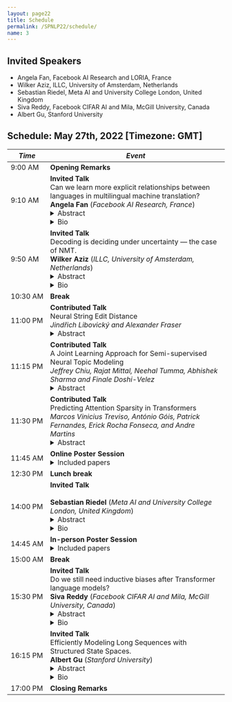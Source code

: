 ```yaml
---
layout: page22
title: Schedule
permalink: /SPNLP22/schedule/
name: 3
---
```


## Invited Speakers

-   Angela Fan, Facebook AI Research and LORIA, France
-   Wilker Aziz, ILLC, University of Amsterdam, Netherlands
-   Sebastian Riedel, Meta AI and University College London, United Kingdom
-   Siva Reddy, Facebook CIFAR AI and Mila, McGill University, Canada
-   Albert Gu, Stanford University

## Schedule: May 27th, 2022 [Timezone: GMT]

<div class="scheduletable" markdown="block">
  
|_Time_| _Event_|
|-----|-------|
|  9:00&nbsp;AM | **Opening Remarks** |
|  9:10&nbsp;AM | **Invited Talk** <br/>Can we learn more explicit relationships between languages in multilingual machine translation?<br/>**Angela Fan** (_Facebook AI Research, France_) <details><summary>Abstract</summary>Exciting progress in improving natural language understanding and generation of English language text has naturally raised questions about how these improvements could extend to other languages. Some languages, such as French or Chinese, might contain sufficient text on the web to apply English-focused techniques. However, most languages of the world fall into a mid to low resource categorization, leading to multilingual approaches. Multilingual models are capable of modeling several languages at once, enabling related languages to learn from each other. In this talk, we discuss several approaches to this problem and how we might explicitly model relationships between languages in a more structured fashion.</details><details><summary>Bio</summary>Angela is a research scientist at Meta AI in New York, currently focusing on low-resource machine translation. Previously, Angela did her PhD at LORIA in Nancy, France on text generation, advised by Claire Gardent, Chloe Braud, and Antoine Bordes. Before that, Angela was a research engineer at Meta AI.</details>|
|  9:50&nbsp;AM | **Invited Talk** <br/>Decoding is deciding under uncertainty — the case of NMT.<br/>**Wilker Aziz** (_ILLC, University of Amsterdam, Netherlands_)<details> <summary>Abstract</summary> In neural machine translation (NMT), we search for the mode of the model distribution to form predictions. We do so mostly following the intuition that the most probable outcome ought to be an important summary of the distribution. Despite our intuition, there’s plenty of evidence against the adequacy of the most probable translations in NMT. In this talk, I make a case to move away from mode-seeking search as a tool for decision making as well as for model criticism. I will highlight reasons concerning MT as a task, NMT as a probabilistic model, and MLE as training algorithm. Finally, I’ll turn to statistical decision theory and motivate a different rule for making decisions, one which is familiar to statistical MT folks like those of my generation and earlier, as well as a modern approximation of it. I’ll close the talk with a discussion of merits and limitations of this decision rule, and comments on opportunities moving forward with or without mode-seeking search.</details><details><summary>Bio</summary>Wilker Aziz is an assistant professor (UD) in natural language processing at the Institute for Logic, Language and Computation where he leads the Probabilistic Language Learning group. His work concerns the design of models and algorithms that learn to represent, understand, and generate language data. Examples of specific problems he is interested in include language modelling, machine translation, syntactic parsing, textual entailment, text classification, and question answering. He also develop techniques to approach general machine learning problems such as probabilistic inference, gradient and density estimation. His interests sit at the intersection of disciplines such as statistis, machine learning, approximate inference, global optimisation, formal languages, and computational linguistics.</details>|
| 10:30&nbsp;AM | **Break** |
| 11:00&nbsp;PM | **Contributed Talk**<br/>Neural String Edit Distance<br/>_Jindřich Libovický and Alexander Fraser_<details><summary>Abstract</summary>We propose the neural string edit distance model for string-pair matching and string transduction based on learnable string edit distance. We modify the original expectation-maximization learned edit distance algorithm into a differentiable loss function, allowing us to integrate it into a neural network providing a contextual representation of the input. We evaluate on cognate detection, transliteration, and grapheme-to-phoneme conversion, and show that we can trade off between performance and interpretability in a single framework. Using contextual representations, which are difficult to interpret, we match the performance of state-of-the-art string-pair matching models. Using static embeddings and a slightly different loss function, we force interpretability, at the expense of an accuracy drop.</details>|
| 11:15&nbsp;PM | **Contributed Talk**<br/>A Joint Learning Approach for Semi-supervised Neural Topic Modeling<br/>_Jeffrey Chiu, Rajat Mittal, Neehal Tumma, Abhishek Sharma and Finale Doshi-Velez_<details><summary>Abstract</summary>Topic models are some of the most popular ways to represent textual data in an interpretable manner. Recently, advances in deep generative models, specifically auto-encoding variational Bayes (AEVB), have led to the introduction of unsupervised neural topic models, which leverage deep generative models as opposed to traditional statistics-based topic models. We extend upon these neural topic models by introducing the Label-Indexed Neural Topic Model (LI-NTM), which is, to the extent of our knowledge, the first effective upstream semi-supervised neural topic model. We find that LI-NTM outperforms existing neural topic models in document reconstruction benchmarks, with the most notable results in low labeled data regimes and for data-sets with informative labels; furthermore, our jointly learned classifier outperforms baseline classifiers in ablation studies.</details>|
| 11:30&nbsp;PM | **Contributed Talk**<br/>Predicting Attention Sparsity in Transformers<br/>_Marcos Vinicius Treviso, António Góis, Patrick Fernandes, Erick Rocha Fonseca, and Andre Martins_<details><summary>Abstract</summary>Transformers' quadratic complexity with respect to the input sequence length has motivated a body of work on efficient sparse approximations to softmax. An alternative path, used by entmax transformers, consists of having built-in exact sparse attention; however this approach still requires quadratic computation. In this paper, we propose Sparsefinder, a simple model trained to identify the sparsity pattern of entmax attention before computing it. We experiment with three variants of our method, based on distances, quantization, and clustering, on two tasks: machine translation (attention in the decoder) and masked language modeling (encoder-only). Our work provides a new angle to study model efficiency by doing extensive analysis of the tradeoff between the sparsity and recall of the predicted attention graph. This allows for detailed comparison between different models along their Pareto curves, important to guide future benchmarks for sparse attention models.</details>|
| 11:45&nbsp;AM | **Online Poster Session**<details><summary>Included papers</summary>Joint Entity and Relation Extraction Based on Table Labeling Using Convolutional Neural Networks.<br/>_Youmi Ma, Tatsuya Hiraoka and Naoaki Okazaki_<br/><br/>Multilingual Syntax-aware Language Modeling through Dependency Tree Conversion<br/>_Shunsuke Kando, Hiroshi Noji and Yusuke Miyao_<br/><br/>DomiKnowS: A Library for Integration of Symbolic Domain Knowledge in Deep Learning.<br/>_Hossein Rajaby Faghihi, Quan Guo, Andrzej Uszok, Aliakbar Nafar and Parisa Kordjamshidi_<br/><br/>Diverse Text Generation via Variational Encoder-Decoder Models with Gaussian Process Priors.<br/>_Wanyu Du, Jianqiao Zhao, Liwei Wang and Yangfeng Ji_<br/><br/>Query and Extract: Refining Event Extraction as Type-oriented Binary Decoding.<br/>_Sijia Wang, Mo Yu, Shiyu Chang, Lichao Sun and Lifu Huang_<br/><br/>Extracting Temporal Event Relation with Syntax-guided Graph Transformer.<br/>_Shuaicheng Zhang, Qiang Ning and Lifu Huang_</details>|
| 12:30&nbsp;PM | **Lunch break** |
| 14:00&nbsp;PM | **Invited Talk**<br/><br/>**Sebastian Riedel** (_Meta AI and University College London, United Kingdom_) <details><summary>Abstract</summary></details><details><summary>Bio</summary>Sebastian Riedel is a researcher at Facebook AI research and a professor in Natural Language Processing and Machine Learning at the University College London (UCL). He works in the intersection of Natural Language Processing and Machine Learning, and focuses on teaching machines how to read and reason. He was educated in Hamburg-Harburg (Dipl. Ing) and Edinburgh (MSc., PhD), and worked at the University of Massachusetts Amherst and Tokyo University before joining UCL. </details>|
| 14:45&nbsp;AM | **In-person Poster Session**<details><summary>Included papers</summary>A Joint Learning Approach for Semi-supervised Neural Topic Modeling.<br/>_Jeffrey Chiu, Rajat Mittal, Neehal Tumma, Abhishek Sharma and Finale Doshi-Velez_<br/><br/>SlotGAN: Detecting Mentions in Text via Adversarial Distant Learning<br/>_Daniel Daza, Michael Cochez and Paul Groth_<br/><br/>TempCaps: A Capsule Network-based Embedding Model for Temporal Knowledge Graph Completion.<br/>_Guirong Fu, Zhao Meng, Zhen Han, Zifeng Ding, Yunpu Ma, Matthias Schubert, Volker Tresp and Roger Wattenhofer_<br/><br/>Predicting Attention Sparsity in Transformers<br/>_Marcos Vinicius Treviso, António Góis, Patrick Fernandes, Erick Rocha Fonseca, and Andre Martins_<br/><br/>Neural String Edit Distance<br/>Jindřich Libovický and Alexander Fraser<br/><br/>Conditioning Pretrained Language Models with Multi-Modal information on Data-to-Text Generation.<br/>_Qianqian Qi, Zhenyun Deng, Yonghua Zhu, Lia Lee, Jiamou Liu and Michael J. Witbrock_<br/><br/>Language Modelling via Learning to Rank.<br/>_Arvid Frydenlund, Gagandeep Singh and Frank Rudzicz_</details>|
| 15:00&nbsp;AM | **Break** |
| 15:30&nbsp;PM | **Invited Talk**<br/>Do we still need inductive biases after Transformer language models?<br/>**Siva Reddy** (_Facebook CIFAR AI and Mila, McGill University, Canada_) <details><summary>Abstract</summary>In this talk, I will explore the role of inductive biases when fine-tuning large Transformer language models in three different scenarios: when output space is structured, for example, semantic parsing from language to code; when performing multi-task learning where tasks may share some latent structure, e.g., different semantic tasks like question answering and text entailment may share common reasoning skills; when the input involves a higher-order (latent) structure such as negation. It is not always the case that inductive biases help. Come with your wisest/wildest answers. </details><details><summary>Bio</summary>Siva Reddy is an Assistant Professor in the School of Computer Science and Linguistics at McGill University. He is a Facebook CIFAR AI Chair and a core faculty member of Mila Quebec AI Institute. Before McGill, he was a postdoctoral researcher at Stanford University. He received his PhD from the University of Edinburgh in 2017, where he was a Google PhD Fellow. His research focuses on representation learning for language that facilitates systematic generalization, reasoning and conversational modeling. He received the 2020 VentureBeat AI Innovation Award in NLP, and the best paper award at EMNLP 2021.</details>|
| 16:15&nbsp;PM | **Invited Talk**<br/>Efficiently Modeling Long Sequences with Structured State Spaces.<br/>**Albert Gu** (_Stanford University_) <details><summary>Abstract</summary>A central goal of sequence modeling is designing a single principled model that can address sequence data across a range of modalities and tasks, particularly on long-range dependencies.  Although conventional models including RNNs, CNNs, and Transformers have specialized variants for capturing long dependencies, they still struggle to scale to very long sequences of 10000 or more steps.  This talk introduces the Structured State Space sequence model (S4), a simple new model based on the fundamental state space representation $x'(t) = Ax(t) + Bu(t), y(t) = Cx(t) + Du(t)$. S4 combines elegant properties of state space models with the recent HiPPO theory of continuous-time memorization, resulting in a class of structured models that handles long-range dependencies mathematically and can be computed very efficiently.  S4 achieves strong empirical results across a diverse range of established benchmarks, particularly for (i) continuous signal data such as images, audio, and time series, and (ii) very long sequences, establishing state-of-the-art by over 20 points on the Long Range Arena benchmark.</details><details><summary>Bio</summary>Albert Gu is a final year Ph.D. candidate in the Department of Computer Science at Stanford University, advised by Christopher Ré. His research broadly studies structured representations for advancing the capabilities of machine learning and deep learning models, with focuses on structured linear algebra, non-Euclidean representations, and theory of sequence models. Previously, he completed a B.S. in Mathematics and Computer Science at Carnegie Mellon University.</details>|
| 17:00&nbsp;PM | **Closing Remarks**  |
  
</div>
